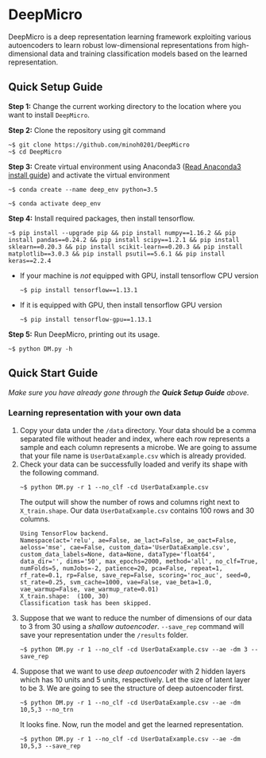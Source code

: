 # DeepMicro
DeepMicro is a deep representation learning framework exploiting various autoencoders to learn robust low-dimensional representations from high-dimensional data and training classification models based on the learned representation.

## Quick Setup Guide
**Step 1:** Change the current working directory to the location where you want to install `DeepMicro`.

**Step 2:** Clone the repository using git command
```
~$ git clone https://github.com/minoh0201/DeepMicro
~$ cd DeepMicro
```
**Step 3:** Create virtual environment using Anaconda3 ([Read Anaconda3 install guide](https://www.digitalocean.com/community/tutorials/how-to-install-anaconda-on-ubuntu-18-04-quickstart)) and activate the virtual environment
```
~$ conda create --name deep_env python=3.5
```
```
~$ conda activate deep_env
```
**Step 4:** Install required packages, then install tensorflow.
```
~$ pip install --upgrade pip && pip install numpy==1.16.2 && pip install pandas==0.24.2 && pip install scipy==1.2.1 && pip install sklearn==0.20.3 && pip install scikit-learn==0.20.3 && pip install matplotlib==3.0.3 && pip install psutil==5.6.1 && pip install keras==2.2.4
```
* If your machine is *not* equipped with GPU, install tensorflow CPU version 
  ```
  ~$ pip install tensorflow==1.13.1
  ```
* If it is equipped with GPU, then install tensorflow GPU version
  ```
  ~$ pip install tensorflow-gpu==1.13.1
  ```
**Step 5:** Run DeepMicro, printing out its usage.
```
~$ python DM.py -h
```

## Quick Start Guide
*Make sure you have already gone through the **Quick Setup Guide** above.*
### Learning representation with your own data
1. Copy your data under the `/data` directory. Your data should be a comma separated file without header and index, where each row represents a sample and each column represents a microbe. We are going to assume that your file name is `UserDataExample.csv` which is already provided.
2. Check your data can be successfully loaded and verify its shape with the following command.
    ```
    ~$ python DM.py -r 1 --no_clf -cd UserDataExample.csv
    ```
    The output will show the number of rows and columns right next to `X_train.shape`. Our data `UserDataExample.csv` contains 100 rows and 30 columns.
    ```
    Using TensorFlow backend.
    Namespace(act='relu', ae=False, ae_lact=False, ae_oact=False, aeloss='mse', cae=False, custom_data='UserDataExample.csv', custom_data_labels=None, data=None, dataType='float64', data_dir='', dims='50', max_epochs=2000, method='all', no_clf=True, numFolds=5, numJobs=-2, patience=20, pca=False, repeat=1, rf_rate=0.1, rp=False, save_rep=False, scoring='roc_auc', seed=0, st_rate=0.25, svm_cache=1000, vae=False, vae_beta=1.0, vae_warmup=False, vae_warmup_rate=0.01)
    X_train.shape:  (100, 30)
    Classification task has been skipped.
    ```
3. Suppose that we want to reduce the number of dimensions of our data to 3 from 30 using a *shallow autoencoder*. `--save_rep` command will save your representation under the `/results` folder.
    ```
    ~$ python DM.py -r 1 --no_clf -cd UserDataExample.csv --ae -dm 3 --save_rep
    ```
4. Suppose that we want to use *deep autoencoder* with 2 hidden layers which has 10 units and 5 units, respectively. Let the size of latent layer to be 3. We are going to see the structure of deep autoencoder first.
    ```
    ~$ python DM.py -r 1 --no_clf -cd UserDataExample.csv --ae -dm 10,5,3 --no_trn
    ```
    It looks fine. Now, run the model and get the learned representation.
    ```
    ~$ python DM.py -r 1 --no_clf -cd UserDataExample.csv --ae -dm 10,5,3 --save_rep
    ```

